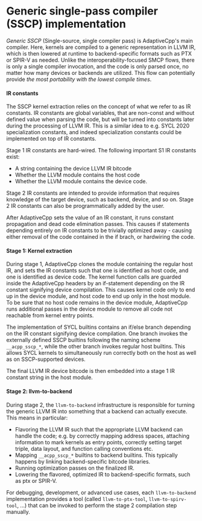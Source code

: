 # Generic single-pass compiler (SSCP) implementation

*Generic SSCP* (Single-source, single compiler pass) is AdaptiveCpp's main compiler. Here, kernels are compiled to a generic representation in LLVM IR, which is then lowered at runtime to backend-specific formats such as PTX or SPIR-V as needed. Unlike the interoperability-focused SMCP flows, there is only a single compiler invocation, and the code is only parsed once, no matter how many devices or backends are utilized. This flow can potentially provide *the most portability with the lowest compile times*.

#### IR constants

The SSCP kernel extraction relies on the concept of what we refer to as IR constants. IR constants are global variables, that are non-const and without defined value when parsing the code, but will be turned into constants later during the processing of LLVM IR. This is a similar idea to e.g. SYCL 2020 specialization constants, and indeed specialization constants could be implemented on top of IR constants.

Stage 1 IR constants are hard-wired. The following important S1 IR constants exist:
* A string containing the device LLVM IR bitcode
* Whether the LLVM module contains the host code
* Whether the LLVM module contains the device code.

Stage 2 IR constants are intended to provide information that requires knowledge of the target device, such as backend, device, and so on. Stage 2 IR constants can also be programmatically added by the user.

After AdaptiveCpp sets the value of an IR constant, it runs constant propagation and dead code elimination passes. This causes if statements depending entirely on IR constants to be trivially optimized away - causing either removal of the code contained in the if brach, or hardwiring the code.

#### Stage 1: Kernel extraction

During stage 1, AdaptiveCpp clones the module containing the regular host IR, and sets the IR constants such that one is identified as host code, and one is identified as device code.
The kernel function calls are guarded inside the AdaptiveCpp headers by an if-statement depending on the IR constant signifying device compilation. This causes kernel code only to end up in the device module, and host code to end up only in the host module. To be sure that no host code remains in the device module, AdaptiveCpp runs additional passes in the device module to remove all code not reachable from kernel entry points.

The implementation of SYCL builtins contains an if/else branch depending on the IR constant signifying device compilation. One branch invokes the externally defined SSCP builtins following the naming scheme `__acpp_sscp_*`, while the other branch invokes regular host builtins.
This allows SYCL kernels to simultaneously run correctly both on the host as well as on SSCP-supported devices.

The final LLVM IR device bitcode is then embedded into a stage 1 IR constant string in the host module.

#### Stage 2: llvm-to-backend

During stage 2, the `llvm-to-backend` infrastructure is responsible for turning the generic LLVM IR into something that a backend can actually execute. This means in particular:
- Flavoring the LLVM IR such that the appropriate LLVM backend can handle the code; e.g. by correctly mapping address spaces, attaching information to mark kernels as entry points, correctly setting target triple, data layout, and function calling conventions etc.
- Mapping `__acpp_sscp_*` builtins to backend builtins. This typically happens by linking backend-specific bitcode libraries.
- Running optimization passes on the finalized IR.
- Lowering the flavored, optimized IR to backend-specific formats, such as ptx or SPIR-V.

For debugging, development, or advanced use cases, each `llvm-to-backend` implementation provides a tool (called `llvm-to-ptx-tool`, `llvm-to-spirv-tool`, ...) that can be invoked to perform the stage 2 compilation step manually.
